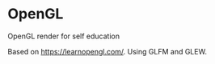 # OpenGL
OpenGL render for self education

Based on https://learnopengl.com/.
Using GLFM and GLEW. 
